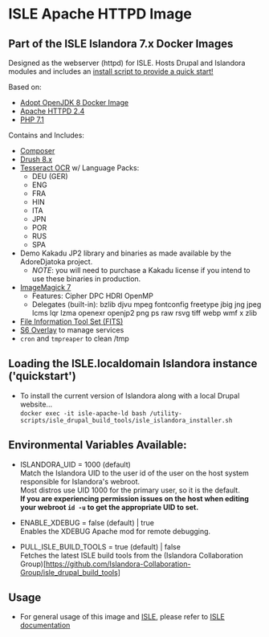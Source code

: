 # ISLE Apache HTTPD Image

## Part of the ISLE Islandora 7.x Docker Images
Designed as the webserver (httpd) for ISLE. Hosts Drupal and Islandora modules and includes an [install script to provide a quick start!](#loading-the-islelocaldomain-islandora-instance-quickstart)

Based on:  
  - [Adopt OpenJDK 8 Docker Image](https://hub.docker.com/r/adoptopenjdk/openjdk8)
  - [Apache HTTPD 2.4](https://httpd.apache.org/)
  - [PHP 7.1](https://www.php.net/)

Contains and Includes:
  - [Composer](https://getcomposer.org)
  - [Drush 8.x](https://www.drush.org/)
  - [Tesseract OCR](https://github.com/tesseract-ocr) w/ Language Packs:
    - DEU (GER)
    - ENG
    - FRA
    - HIN
    - ITA
    - JPN
    - POR
    - RUS
    - SPA
  - Demo Kakadu JP2 library and binaries as made available by the AdoreDjatoka project.
    - *NOTE*: you will need to purchase a Kakadu license if you intend to use these binaries in production.  
  - [ImageMagick 7](https://www.imagemagick.org/)
    - Features: Cipher DPC HDRI OpenMP
    - Delegates (built-in): bzlib djvu mpeg fontconfig freetype jbig jng jpeg lcms lqr lzma openexr openjp2 png ps raw rsvg tiff webp wmf x zlib
  - [File Information Tool Set (FITS)](https://projects.iq.harvard.edu/fits/home)
  - [S6 Overlay](https://github.com/just-containers/s6-overlay) to manage services  
  - `cron` and `tmpreaper` to clean /tmp

## Loading the ISLE.localdomain Islandora instance ('quickstart')

* To install the current version of Islandora along with a local Drupal website...  
`docker exec -it isle-apache-ld bash /utility-scripts/isle_drupal_build_tools/isle_islandora_installer.sh`

## Environmental Variables Available:

  - ISLANDORA_UID = 1000 (default)  
Match the Islandora UID to the user id of the user on the host system responsible for Islandora's webroot.  
Most distros use UID 1000 for the primary user, so it is the default.  
**If you are experiencing permission issues on the host when editing your webroot `id -u` to get the appropriate UID to set.**

  - ENABLE_XDEBUG = false (default) | true  
Enables the XDEBUG Apache mod for remote debugging.

  - PULL_ISLE_BUILD_TOOLS = true (default) | false  
Fetches the latest ISLE build tools from the (Islandora Collaboration Group)[https://github.com/Islandora-Collaboration-Group/isle_drupal_build_tools]

## Usage

* For general usage of this image and [ISLE](https://github.com/Islandora-Collaboration-Group/ISLE), please refer to [ISLE documentation](https://islandora-collaboration-group.github.io/ISLE/)